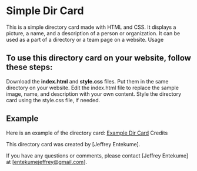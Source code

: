 # Simple Dir Card

This is a simple directory card made with HTML and CSS. It displays a picture, a name, and a description of a person or organization. It can be used as a part of a directory or a team page on a website.
Usage

## To use this directory card on your website, follow these steps:

Download the **index.html** and **style.css** files.
Put them in the same directory on your website.
Edit the index.html file to replace the sample image, name, and description with your own content.
Style the directory card using the style.css file, if needed.

## Example

Here is an example of the directory card:
[Example Dir Card](https://tachy-22.github.io/dir_card/)
Credits

This directory card was created by [Jeffrey Entekume]. 

If you have any questions or comments, please contact [Jeffrey Entekume] at [entekumejeffrey@gmail.com].
